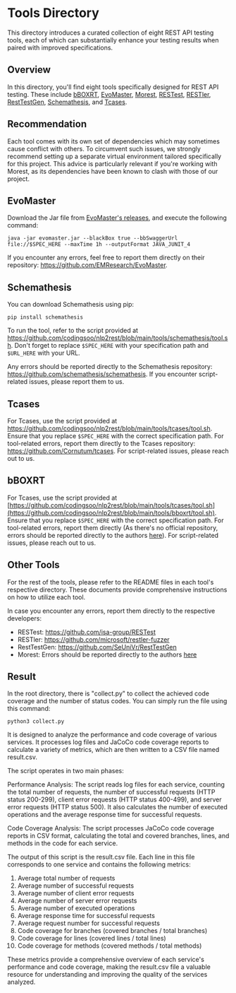 # Tools Directory

This directory introduces a curated collection of eight REST API testing tools, each of which can substantially enhance your testing results when paired with improved specifications.

## Overview

In this directory, you'll find eight tools specifically designed for REST API testing. These include [bBOXRT](https://eden.dei.uc.pt/~cnl/papers/2020-access.zip), [EvoMaster](https://github.com/EMResearch/EvoMaster), [Morest](https://github.com/codingsoo/REST_Go/tree/master/tool/morest), [RESTest](https://github.com/isa-group/RESTest), [RESTler](https://github.com/microsoft/restler-fuzzer), [RestTestGen](https://github.com/SeUniVr/RestTestGen), [Schemathesis](https://github.com/schemathesis/schemathesis), and [Tcases](https://github.com/Cornutum/tcases).

## Recommendation

Each tool comes with its own set of dependencies which may sometimes cause conflict with others. To circumvent such issues, we strongly recommend setting up a separate virtual environment tailored specifically for this project. This advice is particularly relevant if you're working with Morest, as its dependencies have been known to clash with those of our project.

## EvoMaster

Download the Jar file from [EvoMaster's releases](https://github.com/EMResearch/EvoMaster/releases), and execute the following command:

```
java -jar evomaster.jar --blackBox true --bbSwaggerUrl file://$SPEC_HERE --maxTime 1h --outputFormat JAVA_JUNIT_4
```


If you encounter any errors, feel free to report them directly on their repository: https://github.com/EMResearch/EvoMaster.

## Schemathesis

You can download Schemathesis using pip:

```
pip install schemathesis
```

To run the tool, refer to the script provided at https://github.com/codingsoo/nlp2rest/blob/main/tools/schemathesis/tool.sh. Don't forget to replace `$SPEC_HERE` with your specification path and `$URL_HERE` with your URL.

Any errors should be reported directly to the Schemathesis repository: https://github.com/schemathesis/schemathesis. If you encounter script-related issues, please report them to us.

## Tcases

For Tcases, use the script provided at https://github.com/codingsoo/nlp2rest/blob/main/tools/tcases/tool.sh. Ensure that you replace `$SPEC_HERE` with the correct specification path. For tool-related errors, report them directly to the Tcases repository: https://github.com/Cornutum/tcases. For script-related issues, please reach out to us.

## bBOXRT

For Tcases, use the script provided at [https://github.com/codingsoo/nlp2rest/blob/main/tools/tcases/tool.sh](https://github.com/codingsoo/nlp2rest/blob/main/tools/bboxrt/tool.sh). Ensure that you replace `$SPEC_HERE` with the correct specification path. For tool-related errors, report them directly (As there's no official repository, errors should be reported directly to the authors [here](https://ieeexplore.ieee.org/document/9344640)). For script-related issues, please reach out to us.

## Other Tools

For the rest of the tools, please refer to the README files in each tool's respective directory. These documents provide comprehensive instructions on how to utilize each tool.

In case you encounter any errors, report them directly to the respective developers:

- RESTest: https://github.com/isa-group/RESTest
- RESTler: https://github.com/microsoft/restler-fuzzer
- RestTestGen: https://github.com/SeUniVr/RestTestGen
- Morest: Errors should be reported directly to the authors [here](https://dl.acm.org/doi/10.1145/3510003.3510133)


## Result

In the root directory, there is "collect.py" to collect the achieved code coverage and the number of status codes. You can simply run the file using this command:

```
python3 collect.py
```

It is designed to analyze the performance and code coverage of various services. It processes log files and JaCoCo code coverage reports to calculate a variety of metrics, which are then written to a CSV file named result.csv.

The script operates in two main phases:

Performance Analysis: The script reads log files for each service, counting the total number of requests, the number of successful requests (HTTP status 200-299), client error requests (HTTP status 400-499), and server error requests (HTTP status 500). It also calculates the number of executed operations and the average response time for successful requests.

Code Coverage Analysis: The script processes JaCoCo code coverage reports in CSV format, calculating the total and covered branches, lines, and methods in the code for each service.

The output of this script is the result.csv file. Each line in this file corresponds to one service and contains the following metrics:

1. Average total number of requests
2. Average number of successful requests
3. Average number of client error requests
4. Average number of server error requests
5. Average number of executed operations
6. Average response time for successful requests
7. Average request number for successful requests
8. Code coverage for branches (covered branches / total branches)
9. Code coverage for lines (covered lines / total lines)
10. Code coverage for methods (covered methods / total methods)

These metrics provide a comprehensive overview of each service's performance and code coverage, making the result.csv file a valuable resource for understanding and improving the quality of the services analyzed.